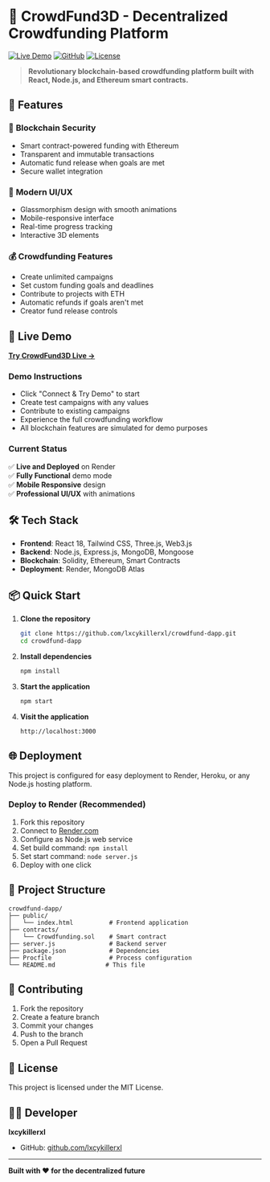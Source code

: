 # 🚀 CrowdFund3D - Decentralized Crowdfunding Platform

[![Live Demo](https://img.shields.io/badge/Live-Demo-brightgreen)](https://crowdfund3d-platform.onrender.com)
[![GitHub](https://img.shields.io/badge/GitHub-Repository-blue)](https://github.com/lxcykillerxl/crowdfund-dapp)
[![License](https://img.shields.io/badge/License-MIT-yellow.svg)](LICENSE)

> **Revolutionary blockchain-based crowdfunding platform built with React, Node.js, and Ethereum smart contracts.**

## 🌟 Features

### 🔐 **Blockchain Security**
- Smart contract-powered funding with Ethereum
- Transparent and immutable transactions
- Automatic fund release when goals are met
- Secure wallet integration

### 🎨 **Modern UI/UX**
- Glassmorphism design with smooth animations
- Mobile-responsive interface
- Real-time progress tracking
- Interactive 3D elements

### 💰 **Crowdfunding Features**
- Create unlimited campaigns
- Set custom funding goals and deadlines
- Contribute to projects with ETH
- Automatic refunds if goals aren't met
- Creator fund release controls

## 🚀 Live Demo

**[Try CrowdFund3D Live →](https://crowdfund3d-platform.onrender.com)**

### Demo Instructions
- Click "Connect & Try Demo" to start
- Create test campaigns with any values
- Contribute to existing campaigns
- Experience the full crowdfunding workflow
- All blockchain features are simulated for demo purposes

### Current Status
✅ **Live and Deployed** on Render  
✅ **Fully Functional** demo mode  
✅ **Mobile Responsive** design  
✅ **Professional UI/UX** with animations

## 🛠️ Tech Stack

- **Frontend**: React 18, Tailwind CSS, Three.js, Web3.js
- **Backend**: Node.js, Express.js, MongoDB, Mongoose
- **Blockchain**: Solidity, Ethereum, Smart Contracts
- **Deployment**: Render, MongoDB Atlas

## 📦 Quick Start

1. **Clone the repository**
   ```bash
   git clone https://github.com/lxcykillerxl/crowdfund-dapp.git
   cd crowdfund-dapp
   ```

2. **Install dependencies**
   ```bash
   npm install
   ```

3. **Start the application**
   ```bash
   npm start
   ```

4. **Visit the application**
   ```
   http://localhost:3000
   ```

## 🌐 Deployment

This project is configured for easy deployment to Render, Heroku, or any Node.js hosting platform.

### Deploy to Render (Recommended)
1. Fork this repository
2. Connect to [Render.com](https://render.com)
3. Configure as Node.js web service
4. Set build command: `npm install`
5. Set start command: `node server.js`
6. Deploy with one click

## 🎯 Project Structure

```
crowdfund-dapp/
├── public/
│   └── index.html          # Frontend application
├── contracts/
│   └── Crowdfunding.sol    # Smart contract
├── server.js               # Backend server
├── package.json            # Dependencies
├── Procfile                # Process configuration
└── README.md              # This file
```

## 🤝 Contributing

1. Fork the repository
2. Create a feature branch
3. Commit your changes
4. Push to the branch
5. Open a Pull Request

## 📄 License

This project is licensed under the MIT License.

## 👨‍💻 Developer

**lxcykillerxl**
- GitHub: [github.com/lxcykillerxl](https://github.com/lxcykillerxl)

---

**Built with ❤️ for the decentralized future**
